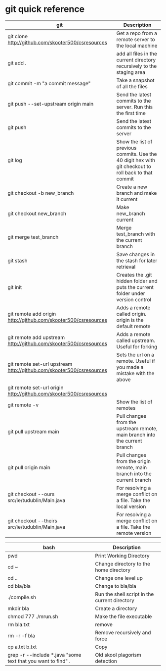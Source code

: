 # git quick reference

| git | Description |
|---------|-----|
| git clone http://github.com/skooter500/csresources | Get a repo from a remote server to the local machine |
| git add . | add all files in the current directory recursively to the staging area |
| git commit -m "a commit message" | Take a snapshot of all the files |
| git push --set-upstream origin main | Send the latest commits to the server. Run this the first time |
| git push |  Send the latest commits to the server |
| git log | Show the list of previous commits. Use the 40 digit hex with git checkout to roll back to that commit |
| git checkout -b new_branch | Create a new branch and make it current |
| git checkout new_branch | Make new_branch current|
| git merge test_branch | Merge test_branch with the current branch  |
| git stash | Save changes in the stash for later retrieval |
| git init | Creates the .git hidden folder and puts the current folder under version control |
| git remote add origin http://github.com/skooter500/csresources | Adds a remote called origin. origin is the default remote |
| git remote add upstream http://github.com/skooter500/csresources | Adds a remote called upstream. Useful for forking |
| git remote set-url upstream http://github.com/skooter500/csresources | Sets the url on a remote. Useful if you made a mistake with the above |
| git remote set-url origin http://github.com/skooter500/csresources | |
| git remote -v | Show the list of remotes |
| git pull upstream main | Pull changes from the upstream remote, main branch into the current branch |
| git pull origin main | Pull changes from the origin remote, main branch into the current branch |
| git checkout --ours src/ie/tudublin/Main.java | For resolving a merge conflict on a file. Take the local version | 
| git checkout --theirs  src/ie/tudublin/Main.java |  For resolving a merge conflict on a file. Take the remote version |

| bash | Description |
| -----|---------|
| pwd | Print Working Directory |
| cd ~ | Change directory to the home directory |
| cd .. | Change one level up |
| cd bla/bla |Change to bla/bla |
| ./compile.sh | Run the shell script in the current directory |
| mkdir bla | Create a directory |
| chmod 777 ./mrun.sh | Make the file executable |
| rm bla.txt | remove  |
| rm -r -f bla | Remove recursively and force |
| cp a.txt b.txt | Copy |
| grep -r --include *.java "some text that you want to find" . | Old skool plagorism detection |

